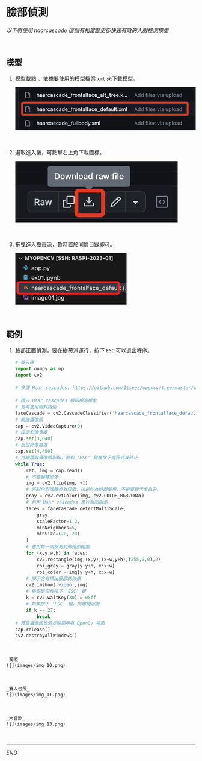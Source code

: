 # 臉部偵測

_以下將使用 haarcascade 這個有相當歷史卻快速有效的人臉檢測模型_

<br>

## 模型

1. [模型載點](https://github.com/anaustinbeing/haar-cascade-files/tree/master) ，依據要使用的模型檔案 `xml` 來下載模型。

    ![](images/img_07.png)

<br>

2. 選取進入後，可點擊右上角下載圖標。

    ![](images/img_08.png)

<br>

3. 拖曳進入樹莓派，暫時置於同層目錄即可。

    ![](images/img_09.png)

<br>

## 範例

1. 臉部正面偵測，要在樹莓派運行，按下 `ESC` 可以退出程序。

    ```python
    # 載入庫
    import numpy as np
    import cv2
    
    # 多個 Haar cascades: https://github.com/Itseez/opencv/tree/master/data/haarcascades
    
    # 讀入 Haar cascades 臉部檢測模型
    # 暫時使用絕對路徑
    faceCascade = cv2.CascadeClassifier('haarcascade_frontalface_default.xml')
    # 開啟攝像頭
    cap = cv2.VideoCapture(0)
    # 設定影像寬度
    cap.set(3,640) 
    # 設定影像高度
    cap.set(4,480) 
    # 持續讀取攝像頭影像，直到 'ESC' 鍵被按下或程式被終止
    while True:
        ret, img = cap.read()
        # 不要翻轉影像
        img = cv2.flip(img, +1)
        # 將彩色影像轉換為灰階，這是作為辨識使用，不是要顯示出來的
        gray = cv2.cvtColor(img, cv2.COLOR_BGR2GRAY)
        # 利用 Haar cascades 進行臉部檢測
        faces = faceCascade.detectMultiScale(
            gray,
            scaleFactor=1.2,
            minNeighbors=5,     
            minSize=(20, 20)
        )
        # 畫出每一個檢測到的臉部範圍
        for (x,y,w,h) in faces:
            cv2.rectangle(img,(x,y),(x+w,y+h),(255,0,0),2)
            roi_gray = gray[y:y+h, x:x+w]
            roi_color = img[y:y+h, x:x+w]
        # 顯示含有標出臉部的影像
        cv2.imshow('video',img)
        # 檢查是否有按下 'ESC' 鍵
        k = cv2.waitKey(30) & 0xff
        # 如果按下 'ESC' 鍵，則離開迴圈
        if k == 27: 
            break
    # 釋放攝像頭資源並關閉所有 OpenCV 視窗
    cap.release()
    cv2.destroyAllWindows()
    ```

<br>

    _獨照_
    ![](images/img_10.png)

<br>

    _雙人合照_
    ![](images/img_11.png)

<br>

    _大合照_
    ![](images/img_13.png)


<br>

---

_END_

